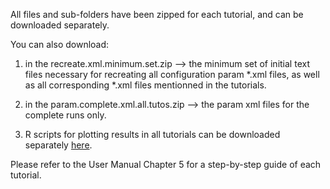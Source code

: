 All files and sub-folders have been zipped for each tutorial, and can be downloaded separately.

You can also download:

1) in the recreate.xml.minimum.set.zip --> the minimum set of initial text files necessary for recreating all configuration param *.xml files, as well as all corresponding *.xml files mentionned in the tutorials. 

2) in the param.complete.xml.all.tutos.zip --> the param xml files for the complete runs only.

3) R scripts for plotting results in all tutorials can be downloaded separately <A HREF="https://github.com/gMetapop/gMetapop/tree/master/7-Plotting.R.scripts"> here</A>.

Please refer to the User Manual Chapter 5 for a step-by-step guide of each tutorial.
